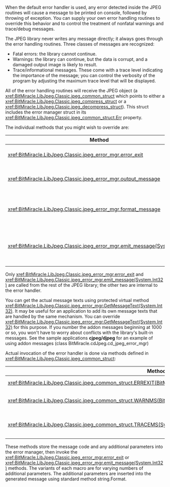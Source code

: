 When the default error handler is used, any error detected inside the JPEG routines will cause a message to be printed on console, followed by throwing of exception. You can supply your own error handling routines to override this behavior and to control the treatment of nonfatal warnings and trace/debug messages. 

The JPEG library never writes any message directly; it always goes through the error handling routines. Three classes of messages are recognized:

* Fatal errors: the library cannot continue.
* Warnings: the library can continue, but the data is corrupt, and a damaged output image is likely to result.
* Trace/informational messages. These come with a trace level indicating the importance of the message; you can control the verbosity of the program by adjusting the maximum trace level that will be displayed.

All of the error handling routines will receive the JPEG object (a <xref:BitMiracle.LibJpeg.Classic.jpeg_common_struct> which points to either a <xref:BitMiracle.LibJpeg.Classic.jpeg_compress_struct> or a <xref:BitMiracle.LibJpeg.Classic.jpeg_decompress_struct>). This struct includes the error manager struct in its <xref:BitMiracle.LibJpeg.Classic.jpeg_common_struct.Err> property.

The individual methods that you might wish to override are:

|Method|Description|
|---|---|
|<xref:BitMiracle.LibJpeg.Classic.jpeg_error_mgr.error_exit>|Receives control for a fatal error|
|<xref:BitMiracle.LibJpeg.Classic.jpeg_error_mgr.output_message>|Actual output of any JPEG message|
|<xref:BitMiracle.LibJpeg.Classic.jpeg_error_mgr.format_message>|Constructs a readable error message string|
|<xref:BitMiracle.LibJpeg.Classic.jpeg_error_mgr.emit_message(System.Int32)>|Decide whether or not to emit a warning or trace message|

Only <xref:BitMiracle.LibJpeg.Classic.jpeg_error_mgr.error_exit> and <xref:BitMiracle.LibJpeg.Classic.jpeg_error_mgr.emit_message(System.Int32)> are called from the rest of the JPEG library; the other two are internal to the error handler.

You can get the actual message texts using protected virtual method <xref:BitMiracle.LibJpeg.Classic.jpeg_error_mgr.GetMessageText(System.Int32)>. It may be useful for an application to add its own message texts that are handled by the same mechanism. You can override <xref:BitMiracle.LibJpeg.Classic.jpeg_error_mgr.GetMessageText(System.Int32)> for this purpose. If you number the addon messages beginning at 1000 or so, you won't have to worry about conflicts with the library's built-in messages. See the sample applications **cjpeg/djpeg** for an example of using addon messages (class BitMiracle.cdJpeg.cd_jpeg_error_mgr) 

Actual invocation of the error handler is done via methods defined in <xref:BitMiracle.LibJpeg.Classic.jpeg_common_struct>:

|Method|Description|
|---|---|
|<xref:BitMiracle.LibJpeg.Classic.jpeg_common_struct.ERREXIT(BitMiracle.LibJpeg.Classic.J_MESSAGE_CODE)>|For fatal errors|
|<xref:BitMiracle.LibJpeg.Classic.jpeg_common_struct.WARNMS(BitMiracle.LibJpeg.Classic.J_MESSAGE_CODE)>|For corrupt-data warnings|
|<xref:BitMiracle.LibJpeg.Classic.jpeg_common_struct.TRACEMS(System.Int32,BitMiracle.LibJpeg.Classic.J_MESSAGE_CODE)>|For trace and informational messages|

These methods store the message code and any additional parameters into the error manager, then invoke the <xref:BitMiracle.LibJpeg.Classic.jpeg_error_mgr.error_exit> or <xref:BitMiracle.LibJpeg.Classic.jpeg_error_mgr.emit_message(System.Int32)> methods. The variants of each macro are for varying numbers of additional parameters. The additional parameters are inserted into the generated message using standard method string.Format. 
